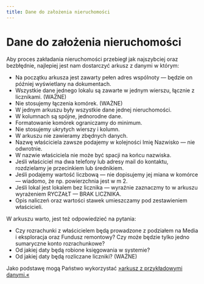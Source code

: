```yaml
---
title: Dane do założenia nieruchomości
---
```

# Dane do założenia nieruchomości

Aby proces zakładania nieruchomości przebiegł jak najszybciej oraz bezbłędnie, najlepiej jest nam dostarczyć arkusz z danymi w którym:

- Na początku arkusza jest zawarty pełen adres wspólnoty — będzie on później wyświetlany na dokumentach.
- Wszystkie dane jednego lokalu są zawarte w jednym wierszu, łącznie z licznikami. (WAŻNE)
- Nie stosujemy łączenia komórek. (WAŻNE)
- W jednym arkuszu były wszystkie dane jednej nieruchomości.
- W kolumnach są spójne, jednorodne dane.
- Formatowanie komórek ograniczamy do minimum.
- Nie stosujemy ukrytych wierszy i kolumn.
- W arkuszu nie zawieramy zbędnych danych.
- Nazwę właściciela zawsze podajemy w kolejności Imię Nazwisko — nie odwrotnie.
- W nazwie właściciela nie może być spacji na końcu nazwiska.
- Jeśli właściciel ma dwa telefony lub adresy mail do kontaktu, rozdzielamy je przecinkiem lub średnikiem.
- Jeśli podajemy wartość liczbową — nie dopisujemy jej miana w komórce — wiadomo, że np. powierzchnia jest w m 2.
- Jeśli lokal jest lokalem bez licznika — wyraźnie zaznaczmy to w arkuszu wyrażeniem RYCZAŁT — BRAK LICZNIKA.
- Opis naliczeń oraz wartości stawek umieszczamy pod zestawieniem właścicieli.

W arkuszu warto, jest też odpowiedzieć na pytania:
- Czy rozrachunki z właścicielem będą prowadzone z podziałem na Media i eksploracja oraz Fundusz remontowy? Czy może będzie tylko jedno sumaryczne konto rozrachunkowe?
- Od jakiej daty będą robione księgowania w systemie?
- Od jakiej daty będą rozliczane liczniki? (WAŻNE)

Jako podstawę mogą Państwo wykorzystać [»arkusz z przykładowymi danymi.«](https://docs.google.com/spreadsheets/d/13BpnUOk8q11rsomCo8Ljx_FuZHZszdB0mu4cmAG6_lg)